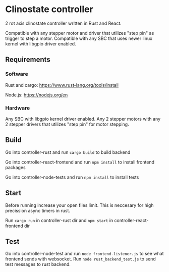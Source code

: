 # Clinostate controller 
2 rot axis clinostate controller written in Rust and React.

Compatible with any stepper motor and driver that utilizes "step pin" as trigger to step a motor. Compatible with any SBC that uses newer linux kernel with libgpio driver enabled.

## Requirements

### Software
Rust and cargo: https://www.rust-lang.org/tools/install

Node.js: https://nodejs.org/en

### Hardware
Any SBC with libgpio kernel driver enabled. Any 2 stepper motors with any 2 stepper drivers that utilizes "step pin" for motor stepping.

## Build 
Go into controller-rust and run `cargo build` to build backend

Go into controller-react-frontend and run `npm install` to install frontend packages

Go into controller-node-tests and run `npm install` to install tests

## Start 
Before running increase your open files limit. This is neccesary for high precission async timers in rust.

Run `cargo run` in controller-rust dir and `npm start` in controller-react-frontend dir

## Test
Go into controller-node-test and run `node frontend-listener.js` to see what frontend sends with websocket. Run `node rust_backend_test.js` to send test messages to rust backend.
